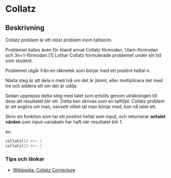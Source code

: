 # Collatz

## Beskrivning

Collatz problem är ett olöst problem inom talteorin. 

Problemet kallas även för bland annat Collatz förmodan, Ulam-förmodan och 3n+1-förmodan.[1] Lothar Collatz formulerade problemet under sin tid som student.

Problemet utgår från en räknelek som börjar med ett positivt heltal n. 

Nästa steg är att dela n med två om det är jämnt, eller multiplicera det med tre och addera ett om det är udda. 

Sedan upprepas detta steg med talet som erhölls genom uträkningen till dess att resultatet blir ett. Detta kan skrivas som en talföljd. Collatz problem är att avgöra om man, oavsett vilket tal man börjar med, kan nå talet ett.

Skriv en funktion som tar ett positivt heltal som input, och returnerar **antalet värden** som input-variabeln har haft när resultatet blir 1.

ex:
````ruby
collatz(1) #=> 1
collatz(2) #=> 2
````



### Tips och länkar

* [Wikipedia: Collatz Conjecture](https://en.wikipedia.org/wiki/Collatz_conjecture)
